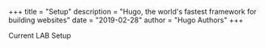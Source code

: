 +++
title = "Setup"
description = "Hugo, the world's fastest framework for building websites"
date = "2019-02-28"
author = "Hugo Authors"
+++

Current LAB Setup